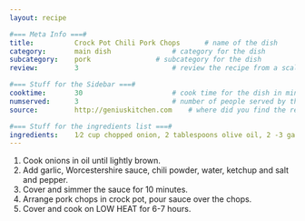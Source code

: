 ```yaml
---
layout: recipe

#=== Meta Info ===#
title: 			Crock Pot Chili Pork Chops		# name of the dish
category:		main dish				# category for the dish
subcategory:	pork				# subcategory for the dish
review:			3						# review the recipe from a scale of 1 (bad!) to 5 (amazing!)

#=== Stuff for the Sidebar ===#
cooktime:		30						# cook time for the dish in minutes
numserved:		3						# number of people served by the dish
source:			http://geniuskitchen.com  	# where did you find the recipe?

#=== Stuff for the ingredients list ===#
ingredients:	1⁄2 cup chopped onion, 2 tablespoons olive oil, 2 -3 garlic cloves, 2 tablespoons Worcestershire sauce, 1⁄2 cup water, 3⁄4 cup ketchup, 1 teaspoon chili powder, 5 -6 pork chops (bone in preferred), salt and pepper
---
```


1. Cook onions in oil until lightly brown.
2. Add garlic, Worcestershire sauce, chili powder, water, ketchup and salt and pepper.
3. Cover and simmer the sauce for 10 minutes.
4. Arrange pork chops in crock pot, pour sauce over the chops.
5. Cover and cook on LOW HEAT for 6-7 hours.
